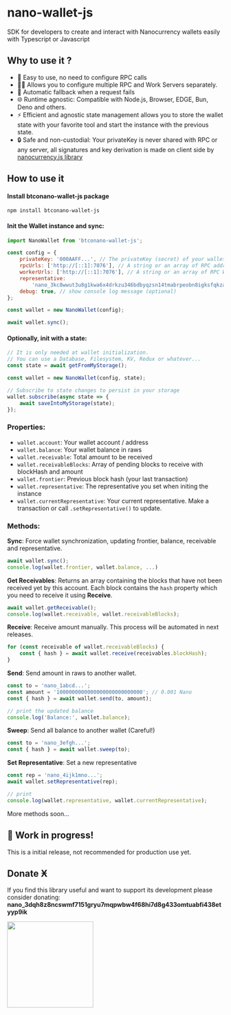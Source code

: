 # nano-wallet-js

SDK for developers to create and interact with Nanocurrency wallets easily with Typescript or Javascript

## Why to use it ?

- 🎉 Easy to use, no need to configure RPC calls
- 🧑‍💻 Allows you to configure multiple RPC and Work Servers separately.
- 👷 Automatic fallback when a request fails
- 🌐 Runtime agnostic: Compatible with Node.js, Browser, EDGE, Bun, Deno and others.
- ⚡️ Efficient and agnostic state management allows you to store the wallet state with your favorite tool and start the instance with the previous state.
- 🔒️ Safe and non-custodial: Your privateKey is never shared with RPC or any server, all signatures and key derivation is made on client side by [nanocurrency.js library](https://github.com/marvinroger/nanocurrency-js)

## How to use it

#### Install btconano-wallet-js package

```
npm install btconano-wallet-js
```

#### Init the Wallet instance and sync:

```js
import NanoWallet from 'btconano-wallet-js';

const config = {
	privateKey: '000AAFF...', // The privateKey (secret) of your wallet (not the SEED, neither the MNEMONIC)
	rpcUrls: ['http://[::1]:7076'], // A string or an array of RPC addresses
	workerUrls: ['http://[::1]:7076'], // A string or an array of RPC Worker Server. Can be the same as rpcUrls
	representative:
		'nano_3kc8wwut3u8g1kwa6x4drkzu346bdbyqzsn14tmabrpeobn8igksfqkzajbb', // representative account
	debug: true, // show console log message (optional)
};

const wallet = new NanoWallet(config);

await wallet.sync();
```

#### Optionally, init with a state:

```js
// It is only needed at wallet initialization.
// You can use a Database, Filesystem, KV, Redux or whatever...
const state = await getFromMyStorage();

const wallet = new NanoWallet(config, state);

// Subscribe to state changes to persist in your storage
wallet.subscribe(async state => {
	await saveIntoMyStorage(state);
});
```

### Properties:

- `wallet.account`: Your wallet account / address
- `wallet.balance`: Your wallet balance in raws
- `wallet.receivable`: Total amount to be received
- `wallet.receivableBlocks`: Array of pending blocks to receive with blockHash and amount
- `wallet.frontier`: Previous block hash (your last transaction)
- `wallet.representative`: The representative you set when initing the instance
- `wallet.currentRepresentative`: Your current representative. Make a transaction or call `.setRepresentative()` to update.

### Methods:

**Sync**: Force wallet synchronization, updating frontier, balance, receivable and representative.

```js
await wallet.sync();
console.log(wallet.frontier, wallet.balance, ...)
```

**Get Receivables**:
Returns an array containing the blocks that have not been received yet by this account. Each block contains
the `hash` property which you need to receive it using **Receive**.

```js
await wallet.getReceivable();
console.log(wallet.receivable, wallet.receivableBlocks);
```

**Receive**: Receive amount manually. This process will be automated in next releases.

```js
for (const receivable of wallet.receivableBlocks) {
	const { hash } = await wallet.receive(receivables.blockHash);
}
```

**Send**: Send amount in raws to another wallet.

```js
const to = 'nano_1abcd...';
const amount = '1000000000000000000000000000'; // 0.001 Nano
const { hash } = await wallet.send(to, amount);

// print the updated balance
console.log('Balance:', wallet.balance);
```

**Sweep**: Send all balance to another wallet (Careful!)

```js
const to = 'nano_3efgh...';
const { hash } = await wallet.sweep(to);
```

**Set Representative**: Set a new representative

```js
const rep = 'nano_4ijk1mno...';
await wallet.setRepresentative(rep);

// print
console.log(wallet.representative, wallet.currentRepresentative);
```

More methods soon...

## 🚧 Work in progress!

This is a initial release, not recommended for production use yet.

## Donate Ӿ

If you find this library useful and want to support its development please consider donating:
**nano_3dqh8z8ncswmf7151gryu7mqpwbw4f68hi7d8g433omtuabfi438etyyp9ik**

<kbd><img src="https://i.ibb.co/Gs6yhv2/nano-wallet-js-qr-code.png" width="200px" height="200px" /></kbd>
